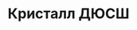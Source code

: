 ---
title: Кристалл ДЮСШ
address: '69084, г. Запорожье, ул. Димитрова, 40'
tags:
  - Детско-юношеские спортивные школы
geometry:
  location:
    lat: 47.8280204
    lng: 35.2203501
  viewport:
    northeast:
      lat: 47.8293693802915
      lng: 35.2216990802915
    southwest:
      lat: 47.8266714197085
      lng: 35.2190011197085
name: 'вулиця Олексія Поради, 40'
place_id: >-
  EkdPbGVrc2lpYSBQb3JhZHkgU3QsIDQwLCBaYXBvcml6aHpoaWEsIFphcG9yaXona2Egb2JsYXN0LCBVa3JhaW5lLCA2OTA2MSIaEhgKFAoSCati4ujHXdxAEexpThdAgdt-ECg

---
